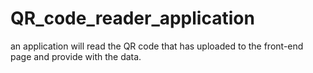 # QR_code_reader_application
an application will read the QR code that has uploaded to the front-end page and provide with the data.
